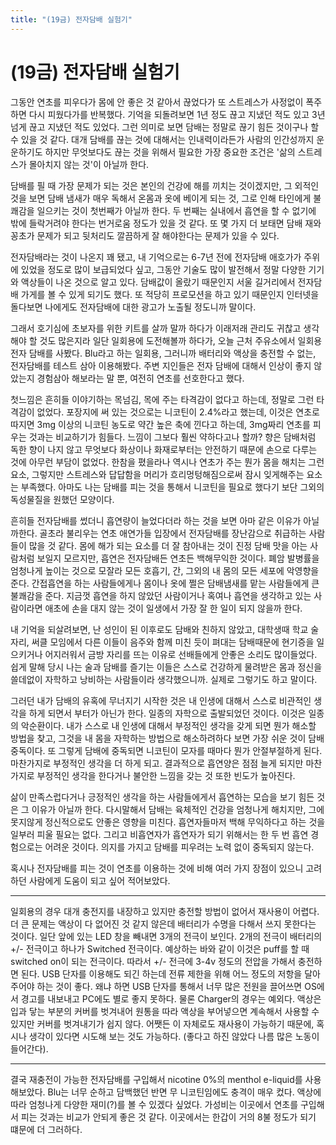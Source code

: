 ```yaml
---
title: "(19금) 전자담배 실험기"
---
```

# (19금) 전자담배 실험기


그동안 연초를 피우다가 몸에 안 좋은 것 같아서 끊었다가 또 스트레스가 사정없이 폭주하면 다시 피웠다가를 반복했다. 기억을 되돌려보면 1년 정도 끊고 지냈던 적도 있고 3년 넘게 끊고 지냈던 적도 있었다. 그런 의미로 보면 담배는 정말로 끊기 힘든 것이구나 할 수 있을 것 같다. 대개 담배를 끊는 것에 대해서는 인내력이라든가 사람의 인간성까지 운운하기도 하지만 무엇보다도 끊는 것을 위해서 필요한 가장 중요한 조건은 '삶의 스트레스가 몰아치지 않는 것'이 아닐까 한다.




담배를 필 때 가장 문제가 되는 것은 본인의 건강에 해를 끼치는 것이겠지만, 그 외적인 것을 보면 담배 냄새가 매우 독해서 온몸과 옷에 베이게 되는 것, 그로 인해 타인에게 불쾌감을 일으키는 것이 첫번째가 아닐까 한다. 두 번째는 실내에서 흡연을 할 수 없기에 밖에 들락거려야 한다는 번거로움 정도가 있을 것 같다. 또 몇 가지 더 보태면 담배 재와 꽁초가 문제가 되고 뒷처리도 깔끔하게 잘 해야한다는 문제가 있을 수 있다.




전자담배라는 것이 나온지 꽤 됐고, 내 기억으로는 6-7년 전에 전자담배 애호가가 주위에 있었을 정도로 많이 보급되었다 싶고, 그동안 기술도 많이 발전해서 정말 다양한 기기와 액상들이 나온 것으로 알고 있다. 담배값이 올랐기 때문인지 서울 길거리에서 전자담배 가게를 볼 수 있게 되기도 했다. 또 적당히 프로모션을 하고 있기 때문인지 인터넷을 돌다보면 나에게도 전자담배에 대한 광고가 노출될 정도니까 말이다.




그래서 호기심에 초보자를 위한 키트를 살까 말까 하다가 이래저래 관리도 귀찮고 생각해야 할 것도 많은지라 일단 일회용에 도전해볼까 하다가, 오늘 근처 주유소에서 일회용 전자 담배를 사봤다. Blu라고 하는 일회용, 그러니까 배터리와 액상을 충전할 수 없는, 전자담배를 테스트 삼아 이용해봤다. 주변 지인들은 전자 담배에 대해서 인상이 좋지 않았는지 경험삼아 해보라는 말 뿐, 여전히 연초를 선호한다고 했다.




첫느낌은 흔히들 이야기하는 목넘김, 목에 주는 타격감이 없다고 하는데, 정말로 그런 타격감이 없었다. 포장지에 써 있는 것으로는 니코틴이 2.4%라고 했는데, 이것은 연초로 따지면 3mg 이상의 니코틴 농도로 약간 높은 축에 낀다고 하는데, 3mg짜리 연초를 피우는 것과는 비교하기가 힘들다. 느낌이 그보다 훨씬 약하다고나 할까? 향은 담배처럼 독한 향이 나지 않고 무엇보다 화상이나 화재로부터는 안전하기 때문에 손으로 다루는 것에 아무런 부담이 없었다. 한참을 폈을라나 역시나 연초가 주는 뭔가 몸을 해치는 그런 요소, 그렇지만 스트레스와 답답함을 머리가 흐리멍텅해짐으로써 잠시 잊게해주는 요소는 부족했다. 아마도 나는 담배를 피는 것을 통해서 니코틴을 필요로 했다기 보단 그외의 독성물질을 원했던 모양이다. 




흔히들 전자담배를 썼더니 흡연량이 늘었다더라 하는 것을 보면 아마 같은 이유가 아닐까한다. 골초라 불리우는 연초 애연가들 입장에서 전자담배를 장난감으로 취급하는 사람들이 많을 것 같다. 몸에 해가 되는 요소를 더 잘 참아내는 것이 진정 담배 맛을 아는 사람처럼 보일지 모르지만, 흡연은 전자담배든 연초든 백해무익한 것이다. 폐암 발병률을 엄청나게 높이는 것으로 모잘라 모든 호흡기, 간, 그외의 내 몸의 모든 세포에 악영향을 준다. 간접흡연을 하는 사람들에게나 몸이나 옷에 쩔은 담배냄새를 맡는 사람들에게 큰 불쾌감을 준다. 지금껏 흡연을 하지 않았던 사람이거나 혹여나 흡연을 생각하고 있는 사람이라면 애초에 손을 대지 않는 것이 일생에서 가장 잘 한 일이 되지 않을까 한다.




내 기억을 되살려보면, 난 성인이 된 이후로도 담배와 친하지 않았고, 대학생때 학교 술자리, 써클 모임에서 다른 이들이 음주와 함께 미친 듯이 펴대는 담배때문에 현기증을 일으키거나 어지러워서 금방 자리를 뜨는 이유로 선배들에게 안좋은 소리도 많이들었다. 쉽게 말해 당시 나는 술과 담배를 즐기는 이들은 스스로 건강하게 물려받은 몸과 정신을 쓸데없이 자학하고 낭비하는 사람들이라 생각했으니까. 실제로 그렇기도 하고 말이다. 




그러던 내가 담배의 유혹에 무너지기 시작한 것은 내 인생에 대해서 스스로 비관적인 생각을 하게 되면서 부터가 아닌가 한다. 일종의 자학으로 출발되었던 것이다. 이것은 일종의 악순환이다. 내가 스스로 내 인생에 대해서 부정적인 생각을 갖게 되면 뭔가 해소할 방법을 찾고, 그것을 내 몸을 자학하는 방법으로 해소하려하다 보면 가장 쉬운 것이 담배 중독이다. 또 그렇게 담배에 중독되면 니코틴이 모자를 때마다 뭔가 안절부절하게 된다. 마찬가지로 부정적인 생각을 더 하게 되고. 결과적으로 흡연양은 점점 늘게 되지만 마찬가지로 부정적인 생각을 한다거나 불안한 느낌을 갖는 것 또한 빈도가 높아진다.




삶이 만족스럽다거나 긍정적인 생각을 하는 사람들에게서 흡연하는 모습을 보기 힘든 것은 그 이유가 아닐까 한다. 다시말해서 담배는 육체적인 건강을 엄청나게 해치지만, 그에 못지않게 정신적으로도 안좋은 영향을 미친다. 흡연자들마저 백해 무익하다고 하는 것을 일부러 피울 필요는 없다. 그리고 비흡연자가 흡연자가 되기 위해서는 한 두 번 흡연 경험으로는 어려운 것이다. 의지를 가지고 담배를 피우려는 노력 없이 중독되지 않는다.




혹시나 전자담배를 피는 것이 연초를 이용하는 것에 비해 여러 가지 장점이 있으니 고려하던 사람에게 도움이 되고 싶어 적어보았다. 




------------

일회용의 경우 대개 충전지를 내장하고 있지만 충전할 방법이 없어서 재사용이 어렵다. 더 큰 문제는 액상이 다 없어진 것 같지 않은데 배터리가 수명을 다해서 쓰지 못한다는 것이다. 일단 앞에 있는 LED 창을 빼내면 3개의 전극이 보인다. 2개의 전극이 배터리의 +/- 전극이고 하나가 Switched 전극이다. 예상하는 바와 같이 이것은 puff를 할 때 switched on이 되는 전극이다. 따라서 +/- 전극에 3-4v 정도의 전압을 가해서 충전하면 된다. USB 단자를 이용해도 되긴 하는데 전류 제한을 위해 어느 정도의 저항을 달아주어야 하는 것이 좋다. 왜냐 하면 USB 단자를 통해서 너무 많은 전원을 끌어쓰면 OS에서 경고를 내보내고 PC에도 별로 좋지 못하다. 물론 Charger의 경우는 예외다. 액상은 입과 닿는 부분의 커버를 벗겨내어 원통을 따라 액상을 부어넣으면 계속해서 사용할 수 있지만 커버를 벗겨내기가 쉽지 않다. 어쨋든 이 자체로도 재사용이 가능하기 때문에, 혹시나 생각이 있다면 시도해 보는 것도 가능하다. (좋다고 하진 않았다 나름 많은 노동이 들어간다).

-------------

결국 재충전이 가능한 전자담배를 구입해서 nicotine 0%의 menthol e-liquid를 사용해보았다. Blu는 너무 순하고 담백했던 반면 무 니코틴임에도 충격이 매우 컸다. 액상에 따라 엄청나게 다양한 재미(?)를 볼 수 있겠다 싶었다. 가성비는 이곳에서 연초를 구입해서 피는 것과는 비교가 안되게 좋은 것 같다. 이곳에서는 한갑이 거의 8불 정도가 되기 떄문에 더 그러하다.





